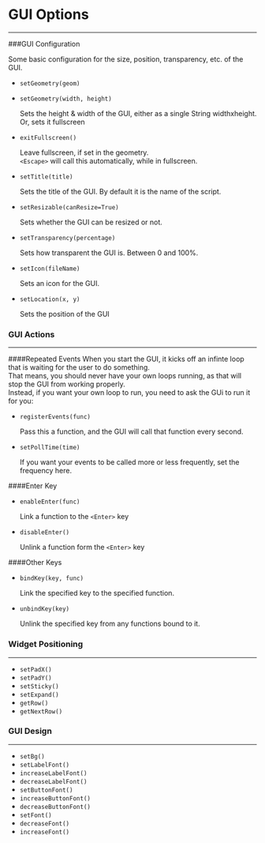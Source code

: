 # GUI Options
____

###GUI Configuration

Some basic configuration for the size, position, transparency, etc. of the GUI.

* `setGeometry(geom)`
* `setGeometry(width, height)`

    Sets the height & width of the GUI, either as a single String widthxheight.  
    Or, sets it fullscreen

* `exitFullscreen()`

    Leave fullscreen, if set in the geometry.  
    `<Escape>` will call this automatically, while in fullscreen.

* `setTitle(title)`

    Sets the title of the GUI. By default it is the name of the script.

* `setResizable(canResize=True)`

    Sets whether the GUI can be resized or not.

* `setTransparency(percentage)`

    Sets how transparent the GUI is. Between 0 and 100%.

* `setIcon(fileName)`

    Sets an icon for the GUI.

* `setLocation(x, y)`

    Sets the position of the GUI

### GUI Actions
----

####Repeated Events
When you start the GUI, it kicks off an infinte loop that is waiting for the user to do something.  
That means, you should never have your own loops running, as that will stop the GUI from working properly.  
Instead, if you want your own loop to run, you need to ask the GUi to run it for you:  

* `registerEvents(func)`

    Pass this a function, and the GUI will call that function every second.

* `setPollTime(time)`

    If you want your events to be called more or less frequently, set the frequency here.

####Enter Key

* `enableEnter(func)`

    Link a function to the `<Enter>`  key

* `disableEnter()`

    Unlink a function form the `<Enter>`  key

####Other Keys

* `bindKey(key, func)`

    Link the specified key to the specified function.

* `unbindKey(key)`

    Unlink the specified key from any functions bound to it.

### Widget Positioning
----

* `setPadX()`
* `setPadY()`
* `setSticky()`
* `setExpand()`
* `getRow()`
* `getNextRow()`

### GUI Design
----

* `setBg()`
* `setLabelFont()`
* `increaseLabelFont()`
* `decreaseLabelFont()`
* `setButtonFont()`
* `increaseButtonFont()`
* `decreaseButtonFont()`
* `setFont()`
* `decreaseFont()`
* `increaseFont()`
